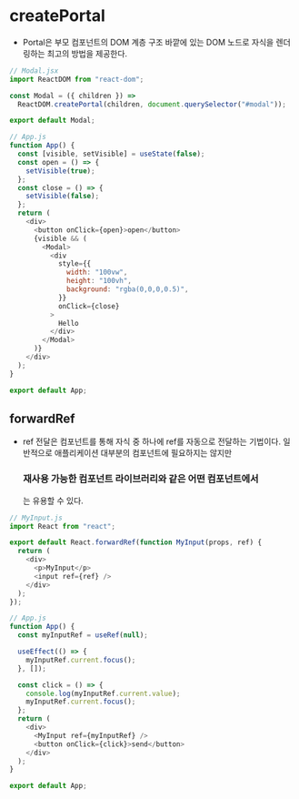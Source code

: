 # createPortal
- Portal은 부모 컴포넌트의 DOM 계층 구조 바깥에 있는 DOM 노드로 자식을 렌더링하는 최고의 방법을 제공한다.

```js
// Modal.jsx
import ReactDOM from "react-dom";

const Modal = ({ children }) =>
  ReactDOM.createPortal(children, document.querySelector("#modal"));

export default Modal;

// App.js
function App() {
  const [visible, setVisible] = useState(false);
  const open = () => {
    setVisible(true);
  };
  const close = () => {
    setVisible(false);
  };
  return (
    <div>
      <button onClick={open}>open</button>
      {visible && (
        <Modal>
          <div
            style={{
              width: "100vw",
              height: "100vh",
              background: "rgba(0,0,0,0.5)",
            }}
            onClick={close}
          >
            Hello
          </div>
        </Modal>
      )}
    </div>
  );
}

export default App;
```

## forwardRef
- ref 전달은 컴포넌트를 통해 자식 중 하나에 ref를 자동으로 전달하는 기법이다. 일반적으로 애플리케이션 대부분의 컴포넌트에 필요하지는 않지만 <h3>재사용 가능한 컴포넌트 라이브러리와 같은 어떤 컴포넌트에서</h3>는 유용할 수 있다. 

```js
// MyInput.js
import React from "react";

export default React.forwardRef(function MyInput(props, ref) {
  return (
    <div>
      <p>MyInput</p>
      <input ref={ref} />
    </div>
  );
});

// App.js
function App() {
  const myInputRef = useRef(null);

  useEffect(() => {
    myInputRef.current.focus();
  }, []);

  const click = () => {
    console.log(myInputRef.current.value);
    myInputRef.current.focus();
  };
  return (
    <div>
      <MyInput ref={myInputRef} />
      <button onClick={click}>send</button>
    </div>
  );
}

export default App;
```

